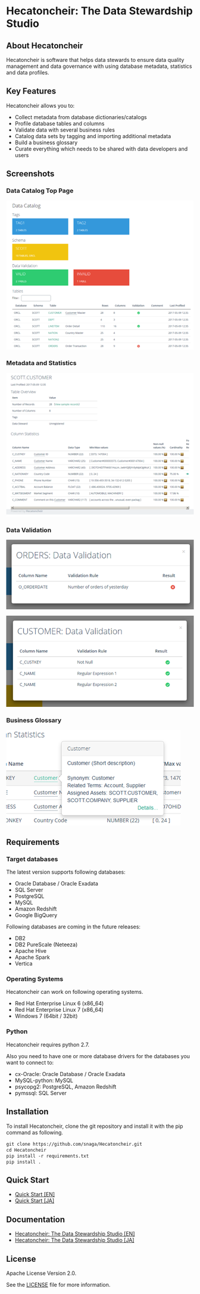 # Hecatoncheir: The Data Stewardship Studio


## About Hecatoncheir

Hecatoncheir is software that helps data stewards to ensure data
quality management and data governance with using database metadata,
statistics and data profiles.


## Key Features

Hecatoncheir allows you to:

* Collect metadata from database dictionaries/catalogs
* Profile database tables and columns
* Validate data with several business rules
* Catalog data sets by tagging and importing additional metadata
* Build a business glossary
* Curate everything which needs to be shared with data developers and users

## Screenshots

### Data Catalog Top Page

![Data Catalog](doc/screenshots/screenshot1.png "Data Catalog Top Page")

### Metadata and Statistics

![Metadata and Statistics](doc/screenshots/screenshot2.png)

### Data Validation

![Data Validation (1)](doc/screenshots/screenshot3.png)

![Data Validation (2)](doc/screenshots/screenshot4.png)

### Business Glossary

![Business Glossary](doc/screenshots/screenshot5.png)


## Requirements

### Target databases

The latest version supports following databases:

* Oracle Database / Oracle Exadata
* SQL Server
* PostgreSQL
* MySQL
* Amazon Redshift
* Google BigQuery

Following databases are coming in the future releases:

* DB2
* DB2 PureScale (Neteeza)
* Apache Hive
* Apache Spark
* Vertica

### Operating Systems

Hecatoncheir can work on following operating systems.

* Red Hat Enterprise Linux 6 (x86_64)
* Red Hat Enterprise Linux 7 (x86_64)
* Windows 7 (64bit / 32bit)

### Python

Hecatoncheir requires python 2.7.

Also you need to have one or more database drivers for the databases
you want to connect to:

* cx-Oracle: Oracle Database / Oracle Exadata
* MySQL-python: MySQL
* psycopg2: PostgreSQL, Amazon Redshift
* pymssql: SQL Server


## Installation

To install Hecatoncheir, clone the git repository and install it with the pip command as following.

```
git clone https://github.com/snaga/Hecatoncheir.git
cd Hecatoncheir
pip install -r requirements.txt
pip install .
```

## Quick Start

* [Quick Start [EN]](http://hecatoncheir.readthedocs.io/en/latest/quick-start.html)
* [Quick Start [JA]](http://hecatoncheir-ja.readthedocs.io/ja/latest/quick-start.html)

## Documentation

* [Hecatoncheir: The Data Stewardship Studio [EN]](http://hecatoncheir.readthedocs.io/)
* [Hecatoncheir: The Data Stewardship Studio [JA]](http://hecatoncheir-ja.readthedocs.io/)


## License

Apache License Version 2.0.

See the [LICENSE](LICENSE) file for more information.
